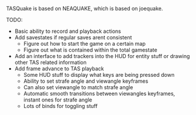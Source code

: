TASQuake is based on NEAQUAKE, which is based on joequake.

TODO:
* Basic ability to record and playback actions
* Add savestates if regular saves arent consistent
    * Figure out how to start the game on a certain map
    * Figure out what is contained within the total gamestate
* Add an interface to add trackers into the HUD for entity stuff or drawing other TAS related information
* Add frame advance to TAS playback
    * Some HUD stuff to display what keys are being pressed down
    * Ability to set strafe angle and viewangle keyframes
    * Can also set viewangle to match strafe angle
    * Automatic smooth transitions between viewangles keyframes, instant ones for strafe angle
    * Lots of binds for toggling stuff